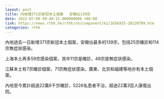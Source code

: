 ```yaml
---
layout: post
title: 內地增371宗新冠本土個案 　安徽佔139宗
date: 2022-07-09 09:40:12.000000000 +08:00
link: https://news.rthk.hk/rthk/ch/component/k2/1656933-20220709.htm
categories: rthk
---
```


內地過去一日新增371宗新冠本土個案，安徽佔最多的139宗，包括25宗確診和114宗無症狀感染。

上海本土再多59宗感染個案，其中11宗是確診，48宗是無症狀感染。

江蘇本土有7宗確診個案，71宗無症狀感染。廣東、北京和福建等地亦有本土個案。

內地至今累計超過22萬6千宗確診，5226名患者不治，超過22萬3百人康復出院。
